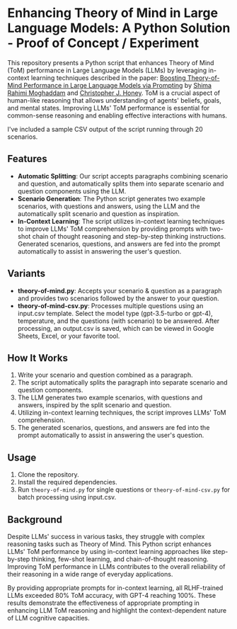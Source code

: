 # Enhancing Theory of Mind in Large Language Models: A Python Solution - Proof of Concept / Experiment

This repository presents a Python script that enhances Theory of Mind (ToM) performance in Large Language Models (LLMs) by leveraging in-context learning techniques described in the paper: [Boosting Theory-of-Mind Performance in Large Language Models via Prompting](https://arxiv.org/pdf/2304.11490.pdf) by [Shima Rahimi Moghaddam](https://twitter.com/Shima_RM_) and [Christopher J. Honey](https://twitter.com/chrishoney). ToM is a crucial aspect of human-like reasoning that allows understanding of agents' beliefs, goals, and mental states. Improving LLMs' ToM performance is essential for common-sense reasoning and enabling effective interactions with humans.

I've included a sample CSV output of the script running through 20 scenarios.

## Features

- **Automatic Splitting**: Our script accepts paragraphs combining scenario and question, and automatically splits them into separate scenario and question components using the LLM.
- **Scenario Generation**: The Python script generates two example scenarios, with questions and answers, using the LLM and the automatically split scenario and question as inspiration.
- **In-Context Learning**: The script utilizes in-context learning techniques to improve LLMs' ToM comprehension by providing prompts with two-shot chain of thought reasoning and step-by-step thinking instructions. Generated scenarios, questions, and answers are fed into the prompt automatically to assist in answering the user's question.

## Variants

- **theory-of-mind.py**: Accepts your scenario & question as a paragraph and provides two scenarios followed by the answer to your question.
- **theory-of-mind-csv.py**: Processes multiple questions using an input.csv template. Select the model type (gpt-3.5-turbo or gpt-4), temperature, and the questions (with scenario) to be answered. After processing, an output.csv is saved, which can be viewed in Google Sheets, Excel, or your favorite tool.

## How It Works

1. Write your scenario and question combined as a paragraph.
2. The script automatically splits the paragraph into separate scenario and question components.
3. The LLM generates two example scenarios, with questions and answers, inspired by the split scenario and question.
4. Utilizing in-context learning techniques, the script improves LLMs' ToM comprehension.
5. The generated scenarios, questions, and answers are fed into the prompt automatically to assist in answering the user's question.

## Usage

1. Clone the repository.
2. Install the required dependencies.
3. Run `theory-of-mind.py` for single questions or `theory-of-mind-csv.py` for batch processing using input.csv.

## Background

Despite LLMs' success in various tasks, they struggle with complex reasoning tasks such as Theory of Mind. This Python script enhances LLMs' ToM performance by using in-context learning approaches like step-by-step thinking, few-shot learning, and chain-of-thought reasoning. Improving ToM performance in LLMs contributes to the overall reliability of their reasoning in a wide range of everyday applications.

By providing appropriate prompts for in-context learning, all RLHF-trained LLMs exceeded 80% ToM accuracy, with GPT-4 reaching 100%. These results demonstrate the effectiveness of appropriate prompting in enhancing LLM ToM reasoning and highlight the context-dependent nature of LLM cognitive capacities.
